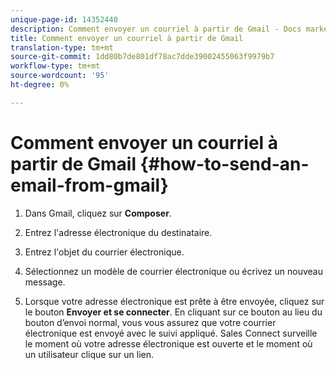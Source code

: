 ```yaml
---
unique-page-id: 14352440
description: Comment envoyer un courriel à partir de Gmail - Docs marketing - Documentation du produit
title: Comment envoyer un courriel à partir de Gmail
translation-type: tm+mt
source-git-commit: 1dd80b7de801df78ac7dde39002455063f9979b7
workflow-type: tm+mt
source-wordcount: '95'
ht-degree: 0%

---
```



# Comment envoyer un courriel à partir de Gmail {#how-to-send-an-email-from-gmail}

1. Dans Gmail, cliquez sur **Composer**.

1. Entrez l&#39;adresse électronique du destinataire.

1. Entrez l&#39;objet du courrier électronique.

1. Sélectionnez un modèle de courrier électronique ou écrivez un nouveau message.

1. Lorsque votre adresse électronique est prête à être envoyée, cliquez sur le bouton **Envoyer et se connecter**. En cliquant sur ce bouton au lieu du bouton d’envoi normal, vous vous assurez que votre courrier électronique est envoyé avec le suivi appliqué. Sales Connect surveille le moment où votre adresse électronique est ouverte et le moment où un utilisateur clique sur un lien.
